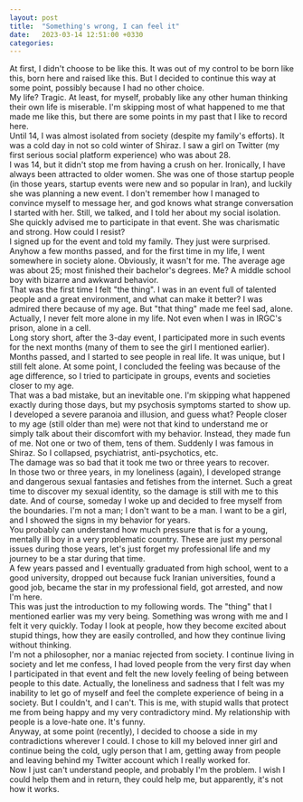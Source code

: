 ```yaml
---
layout: post
title:  "Something's wrong, I can feel it"
date:   2023-03-14 12:51:00 +0330
categories: 
---
```

At first, I didn't choose to be like this. It was out of my control to be born like this, born here and raised like this. But I decided to continue this way at some point, possibly because I had no other choice.    
My life? Tragic. At least, for myself, probably like any other human thinking their own life is miserable. I'm skipping most of what happened to me that made me like this, but there are some points in my past that I like to record here.    
Until 14, I was almost isolated from society (despite my family's efforts). It was a cold day in not so cold winter of Shiraz. I saw a girl on Twitter (my first serious social platform experience) who was about 28.    
I was 14, but it didn't stop me from having a crush on her. Ironically, I have always been attracted to older women. She was one of those startup people (in those years, startup events were new and so popular in Iran), and luckily she was planning a new event. I don't remember how I managed to convince myself to message her, and god knows what strange conversation I started with her. Still, we talked, and I told her about my social isolation. She quickly advised me to participate in that event. She was charismatic and strong. How could I resist?    
I signed up for the event and told my family. They just were surprised.    
Anyhow a few months passed, and for the first time in my life, I went somewhere in society alone. Obviously, it wasn't for me. The average age was about 25; most finished their bachelor's degrees. Me? A middle school boy with bizarre and awkward behavior.    
That was the first time I felt "the thing". I was in an event full of talented people and a great environment, and what can make it better? I was admired there because of my age. But "that thing" made me feel sad, alone. Actually, I never felt more alone in my life. Not even when I was in IRGC's prison, alone in a cell.    
Long story short, after the 3-day event, I participated more in such events for the next months (many of them to see the girl I mentioned earlier). Months passed, and I started to see people in real life. It was unique, but I still felt alone. At some point, I concluded the feeling was because of the age difference, so I tried to participate in groups, events and societies closer to my age.    
That was a bad mistake, but an inevitable one. I'm skipping what happened exactly during those days, but my psychosis symptoms started to show up. I developed a severe paranoia and illusion, and guess what? People closer to my age (still older than me) were not that kind to understand me or simply talk about their discomfort with my behavior. Instead, they made fun of me. Not one or two of them, tens of them. Suddenly I was famous in Shiraz. So I collapsed, psychiatrist, anti-psychotics, etc.    
The damage was so bad that it took me two or three years to recover.    
In those two or three years, in my loneliness (again), I developed strange and dangerous sexual fantasies and fetishes from the internet. Such a great time to discover my sexual identity, so the damage is still with me to this date. And of course, someday I woke up and decided to free myself from the boundaries. I'm not a man; I don't want to be a man. I want to be a girl, and I showed the signs in my behavior for years.    
You probably can understand how much pressure that is for a young, mentally ill boy in a very problematic country. These are just my personal issues during those years, let's just forget my professional life and my journey to be a star during that time.    
A few years passed and I eventually graduated from high school, went to a good university, dropped out because fuck Iranian universities, found a good job, became the star in my professional field, got arrested, and now I'm here.    
This was just the introduction to my following words. The "thing" that I mentioned earlier was my very being. Something was wrong with me and I felt it very quickly. Today I look at people, how they become excited about stupid things, how they are easily controlled, and how they continue living without thinking.    
I'm not a philosopher, nor a maniac rejected from society. I continue living in society and let me confess, I had loved people from the very first day when I participated in that event and felt the new lovely feeling of being between people to this date. Actually, the loneliness and sadness that I felt was my inability to let go of myself and feel the complete experience of being in a society. But I couldn't, and I can't. This is me, with stupid walls that protect me from being happy and my very contradictory mind. My relationship with people is a love-hate one. It's funny.    
Anyway, at some point (recently), I decided to choose a side in my contradictions wherever I could. I chose to kill my beloved inner girl and continue being the cold, ugly person that I am, getting away from people and leaving behind my Twitter account which I really worked for.    
Now I just can't understand people, and probably I'm the problem. I wish I could help them and in return, they could help me, but apparently, it's not how it works.